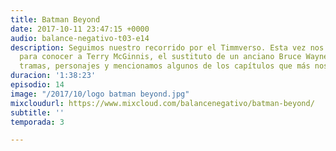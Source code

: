 ```yaml
---
title: Batman Beyond
date: 2017-10-11 23:47:15 +0000
audio: balance-negativo-t03-e14
description: Seguimos nuestro recorrido por el Timmverso. Esta vez nos vamos al futuro
  para conocer a Terry McGinnis, el sustituto de un anciano Bruce Wayne. Analizamos
  tramas, personajes y mencionamos algunos de los capítulos que más nos gustaron.
duracion: '1:38:23'
episodio: 14
image: "/2017/10/logo batman beyond.jpg"
mixcloudurl: https://www.mixcloud.com/balancenegativo/batman-beyond/
subtitle: ''
temporada: 3

---
```

